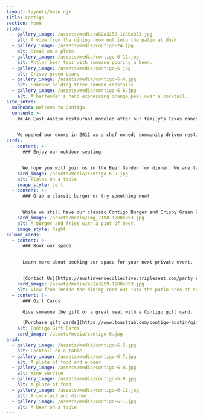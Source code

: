 ```yaml
---
layout: layouts/base.njk
title: Contigo
section: home
slider:
  - gallery_image: /assets/media/ak2a3259-1280x853.jpg
    alt: A view from the dining room out into the patio at dusk
  - gallery_image: /assets/media/contigo-24.jpg
    alt: Steak on a plate
  - gallery_image: /assets/media/contigo-6-12.jpg
    alt: Antler beer taps with someone pouring a beer.
  - gallery_image: /assets/media/contigo-6.jpg
    alt: Crispy green beans
  - gallery_image: /assets/media/contigo-6-4.jpg
    alt: Someone holding three canned cocktails
  - gallery_image: /assets/media/contigo-6-6.jpg
    alt: A bartender's hand expressing orange peel over a cocktail.
site_intro:
  subhead: Welcome to Contigo
  content: >-
    ## An East Austin restaurant modeled after our family's Texas ranch


    We opened our doors in 2011 as a chef-owned, community-driven restaurant. We have always focused on the traditional Texas experience of gathering with friends to spend time outdoors. We find the best ingredients available and rely on a talented team of culinary professionals to create flavors both new and familiar. We are motivated by our passion more than profit. Our goal is to foster the growth of our team, care for our guests, utilize our natural talents, and create a healthy and sustainable restaurant environment. We hope you will join us soon.
cards:
  - content: >-
      ### Enjoy our outdoor seating


      We hope you will join us in the Beer Garden for dinner. We are taking great measures to ensure safety, and we hope we can serve you soon.
    card_image: /assets/media/contigo-6-9.jpg
    alt: Plates on a table
    image_style: Left
  - content: >-
      ### Grab a classic burger or try something new!


      While we still have our classic Contigo Burger and Crispy Green Beans, we have added a few new items to our menu. Join us at the restaurant, or order for curbside pickup to see what we have been up to.
    card_image: /assets/media/img_7198-1280x853.jpg
    alt: A burger and fries with a pint of beer.
    image_style: Right
column_cards:
  - content: >-
      ### Book our space


      Learn more about booking our space for your next private event.


      [Contact Us](https://austinvenuecollective.tripleseat.com/party_request/17859)
    card_image: /assets/media/ak2a3259-1280x853.jpg
    alt: View from inside the dining room out into the patio area at sunset
  - content: |-
      ### Gift Cards

      Give someone the gift of a great meal with a Contigo gift card.

      [Purchase gift cards](https://www.toasttab.com/contigo-austin/giftcards)
    alt: Contigo Gift Cards
    card_image: /assets/media/contigo-6.jpg
grid:
  - gallery_image: /assets/media/contigo-6-2.jpg
    alt: Cocktail on a table
  - gallery_image: /assets/media/contigo-6-7.jpg
    alt: A plate of food and a beer
  - gallery_image: /assets/media/contigo-6-0.jpg
    alt: Wine service
  - gallery_image: /assets/media/contigo-6-9.jpg
    alt: A plate of food
  - gallery_image: /assets/media/contigo-6-11.jpg
    alt: A cocktail and dinner
  - gallery_image: /assets/media/contigo-6-1.jpg
    alt: A beer on a table
---
```


